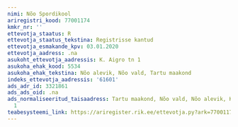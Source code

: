 ```yaml
---
nimi: Nõo Spordikool
ariregistri_kood: 77001174
kmkr_nr: ''
ettevotja_staatus: R
ettevotja_staatus_tekstina: Registrisse kantud
ettevotja_esmakande_kpv: 03.01.2020
ettevotja_aadress: .na
asukoht_ettevotja_aadressis: K. Aigro tn 1
asukoha_ehak_kood: 5534
asukoha_ehak_tekstina: Nõo alevik, Nõo vald, Tartu maakond
indeks_ettevotja_aadressis: '61601'
ads_adr_id: 3321861
ads_ads_oid: .na
ads_normaliseeritud_taisaadress: Tartu maakond, Nõo vald, Nõo alevik, K. Aigro tn
  1
teabesysteemi_link: https://ariregister.rik.ee/ettevotja.py?ark=77001174&ref=rekvisiidid
---
```

